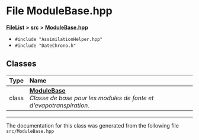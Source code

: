

# File ModuleBase.hpp



[**FileList**](files.md) **>** [**src**](dir_68267d1309a1af8e8297ef4c3efbcdba.md) **>** [**ModuleBase.hpp**](ModuleBase_8hpp.md)





* `#include "AssimilationHelper.hpp"`
* `#include "DateChrono.h"`















## Classes

| Type | Name |
| ---: | :--- |
| class | [**ModuleBase**](classModuleBase.md) <br>_Classe de base pour les modules de fonte et d'evapotranspiration._  |



















































------------------------------
The documentation for this class was generated from the following file `src/ModuleBase.hpp`

